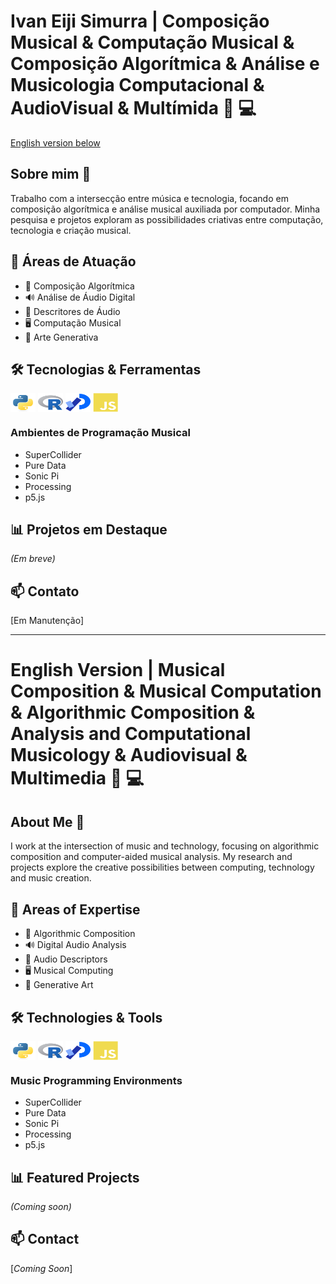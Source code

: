 # Ivan Eiji Simurra | Composição Musical & Computação Musical & Composição Algorítmica & Análise e Musicologia Computacional & AudioVisual & Multímida 🎵 💻
[English version below](#english-version)

## Sobre mim 👋
Trabalho com a intersecção entre música e tecnologia, focando em composição algorítmica e análise musical auxiliada por computador. Minha pesquisa e projetos exploram as possibilidades criativas entre computação, tecnologia e criação musical.

## 🎹 Áreas de Atuação
- 🎼 Composição Algorítmica
- 🔊 Análise de Áudio Digital
- 🎵 Descritores de Áudio
- 🖥️ Computação Musical
- 🎨 Arte Generativa

## 🛠️ Tecnologias & Ferramentas
<div style="display: inline_block">
  <img align="center" alt="Python" height="30" width="40" src="https://raw.githubusercontent.com/devicons/devicon/master/icons/python/python-original.svg">
  <img align="center" alt="R" height="30" width="40" src="https://raw.githubusercontent.com/devicons/devicon/master/icons/r/r-original.svg">
  <img align="center" alt="Processing" height="30" width="40" src="https://raw.githubusercontent.com/devicons/devicon/master/icons/processing/processing-original.svg">
  <img align="center" alt="JavaScript" height="30" width="40" src="https://raw.githubusercontent.com/devicons/devicon/master/icons/javascript/javascript-plain.svg">
</div>

### Ambientes de Programação Musical
- SuperCollider
- Pure Data
- Sonic Pi
- Processing
- p5.js

## 📊 Projetos em Destaque
*(Em breve)*

## 📫 Contato
[Em Manutenção]

---

# <a name="english-version"></a>English Version | Musical Composition & Musical Computation & Algorithmic Composition & Analysis and Computational Musicology & Audiovisual & Multimedia 🎵 💻

## About Me 👋
I work at the intersection of music and technology, focusing on algorithmic composition and computer-aided musical analysis. My research and projects explore the creative possibilities between computing, technology and music creation.

## 🎹 Areas of Expertise
- 🎼 Algorithmic Composition
- 🔊 Digital Audio Analysis
- 🎵 Audio Descriptors
- 🖥️ Musical Computing
- 🎨 Generative Art

## 🛠️ Technologies & Tools
<div style="display: inline_block">
  <img align="center" alt="Python" height="30" width="40" src="https://raw.githubusercontent.com/devicons/devicon/master/icons/python/python-original.svg">
  <img align="center" alt="R" height="30" width="40" src="https://raw.githubusercontent.com/devicons/devicon/master/icons/r/r-original.svg">
  <img align="center" alt="Processing" height="30" width="40" src="https://raw.githubusercontent.com/devicons/devicon/master/icons/processing/processing-original.svg">
  <img align="center" alt="JavaScript" height="30" width="40" src="https://raw.githubusercontent.com/devicons/devicon/master/icons/javascript/javascript-plain.svg">
</div>

### Music Programming Environments
- SuperCollider
- Pure Data
- Sonic Pi
- Processing
- p5.js

## 📊 Featured Projects
*(Coming soon)*

## 📫 Contact
[*Coming Soon*]
